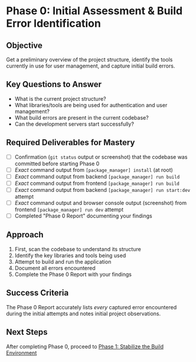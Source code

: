 # Phase 0: Initial Assessment & Build Error Identification

## Objective

Get a preliminary overview of the project structure, identify the tools currently in use for user management, and capture initial build errors.

## Key Questions to Answer

- What is the current project structure?
- What libraries/tools are being used for authentication and user management?
- What build errors are present in the current codebase?
- Can the development servers start successfully?

## Required Deliverables for Mastery

- [ ] Confirmation (`git status` output or screenshot) that the codebase was committed before starting Phase 0
- [ ] *Exact* command output from `[package_manager] install` (at root)
- [ ] *Exact* command output from backend `[package_manager] run build`
- [ ] *Exact* command output from frontend `[package_manager] run build`
- [ ] *Exact* command output from backend `[package_manager] run start:dev` attempt
- [ ] *Exact* command output and browser console output (screenshot) from frontend `[package_manager] run dev` attempt
- [ ] Completed "Phase 0 Report" documenting your findings

## Approach

1. First, scan the codebase to understand its structure
2. Identify the key libraries and tools being used
3. Attempt to build and run the application
4. Document all errors encountered
5. Complete the Phase 0 Report with your findings

## Success Criteria

The Phase 0 Report accurately lists *every* captured error encountered during the initial attempts and notes initial project observations.

## Next Steps

After completing Phase 0, proceed to [Phase 1: Stabilize the Build Environment](../phase1/README.md)
